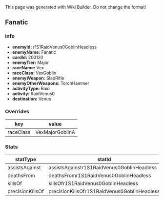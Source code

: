<span class="wiki-builder">This page was generated with Wiki Builder. Do not change the format!</span>

## Fanatic
### Info
* **enemyId:** r1S1RaidVenus0GoblinHeadless
* **enemyName:** Fanatic
* **cardId:** 203120
* **enemyTier:** Major
* **raceName:** Vex
* **raceClass:** VexGoblin
* **enemyWeapon:** SlapRifle
* **enemyOtherWeapons:** TorchHammer
* **activityType:** Raid
* **activity:** RaidVenus0
* **destination:** Venus

### Overrides
key | value
--- | -----
raceClass | VexMajorGoblinA

### Stats
statType | statId
-------- | ------
assistsAgainst | assistsAgainstr1S1RaidVenus0GoblinHeadless
deathsFrom | deathsFromr1S1RaidVenus0GoblinHeadless
killsOf | killsOfr1S1RaidVenus0GoblinHeadless
precisionKillsOf | precisionKillsOfr1S1RaidVenus0GoblinHeadless

